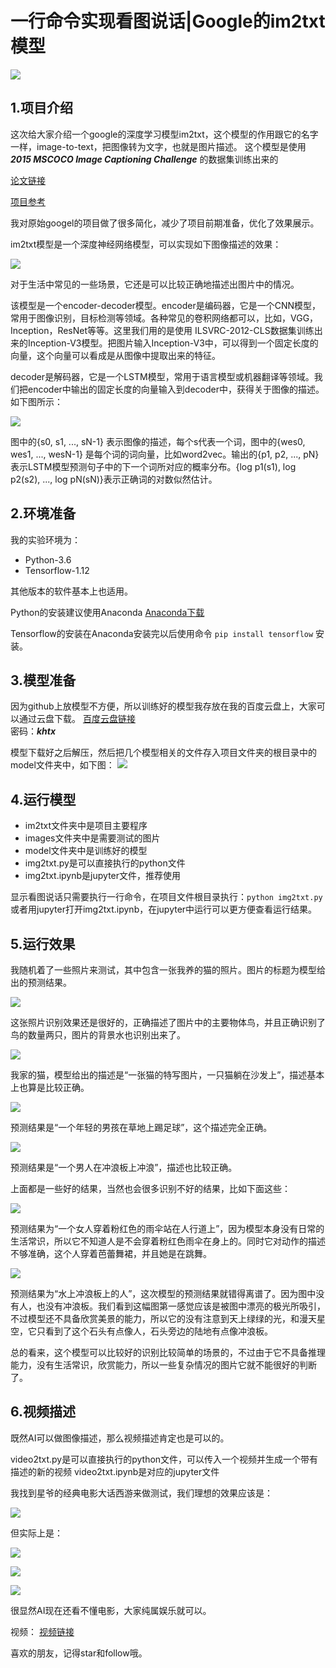 # 一行命令实现看图说话|Google的im2txt模型

![](https://raw.githubusercontent.com/Qinbf/tf-model-zoo/master/README_IMG/01.jpg)
## 1.项目介绍

这次给大家介绍一个google的深度学习模型im2txt，这个模型的作用跟它的名字一样，image-to-text，把图像转为文字，也就是图片描述。
这个模型是使用 ***2015 MSCOCO Image Captioning Challenge*** 的数据集训练出来的

[论文链接](http://arxiv.org/abs/1609.06647)

[项目参考](https://github.com/tensorflow/models/tree/master/research/im2txt)

我对原始googel的项目做了很多简化，减少了项目前期准备，优化了效果展示。

im2txt模型是一个深度神经网络模型，可以实现如下图像描述的效果：

![](https://raw.githubusercontent.com/Qinbf/tf-model-zoo/master/im2txt-xlab/README_IMG/%E5%9B%BE%E7%89%871.png)

对于生活中常见的一些场景，它还是可以比较正确地描述出图片中的情况。

该模型是一个encoder-decoder模型。encoder是编码器，它是一个CNN模型，常用于图像识别，目标检测等领域。各种常见的卷积网络都可以，比如，VGG，Inception，ResNet等等。这里我们用的是使用 ILSVRC-2012-CLS数据集训练出来的Inception-V3模型。把图片输入Inception-V3中，可以得到一个固定长度的向量，这个向量可以看成是从图像中提取出来的特征。

decoder是解码器，它是一个LSTM模型，常用于语言模型或机器翻译等领域。我们把encoder中输出的固定长度的向量输入到decoder中，获得关于图像的描述。如下图所示：

![](https://raw.githubusercontent.com/Qinbf/tf-model-zoo/master/im2txt-xlab/README_IMG/%E5%9B%BE%E7%89%872.png)

图中的{s0, s1, ..., sN-1} 表示图像的描述，每个s代表一个词，图中的{wes0, wes1, ..., wesN-1} 是每个词的词向量，比如word2vec。输出的{p1, p2, ..., pN} 表示LSTM模型预测句子中的下一个词所对应的概率分布。{log p1(s1), log p2(s2), ..., log pN(sN)}表示正确词的对数似然估计。

## 2.环境准备
我的实验环境为：
+ Python-3.6
+ Tensorflow-1.12

其他版本的软件基本上也适用。

Python的安装建议使用Anaconda
[Anaconda下载](https://www.anaconda.com/download/#macos)

Tensorflow的安装在Anaconda安装完以后使用命令 `pip install tensorflow` 安装。

## 3.模型准备
因为github上放模型不方便，所以训练好的模型我存放在我的百度云盘上，大家可以通过云盘下载。
[百度云盘链接](https://pan.baidu.com/s/1nYlWBoOQjzgP5-GYfutMQA)    
密码：***khtx***

模型下载好之后解压，然后把几个模型相关的文件存入项目文件夹的根目录中的model文件夹中，如下图：
![](https://raw.githubusercontent.com/Qinbf/tf-model-zoo/master/im2txt-xlab/README_IMG/%E5%9B%BE%E7%89%872.1.png)

## 4.运行模型
+ im2txt文件夹中是项目主要程序
+ images文件夹中是需要测试的图片
+ model文件夹中是训练好的模型
+ img2txt.py是可以直接执行的python文件
+ img2txt.ipynb是jupyter文件，推荐使用

显示看图说话只需要执行一行命令，在项目文件根目录执行：`python img2txt.py`或者用jupyter打开img2txt.ipynb，在jupyter中运行可以更方便查看运行结果。

## 5.运行效果

我随机着了一些照片来测试，其中包含一张我养的猫的照片。图片的标题为模型给出的预测结果。

![](https://raw.githubusercontent.com/Qinbf/tf-model-zoo/master/im2txt-xlab/README_IMG/%E5%9B%BE%E7%89%873.png)

这张照片识别效果还是很好的，正确描述了图片中的主要物体鸟，并且正确识别了鸟的数量两只，图片的背景水也识别出来了。

![](https://raw.githubusercontent.com/Qinbf/tf-model-zoo/master/im2txt-xlab/README_IMG/%E5%9B%BE%E7%89%874.png)

我家的猫，模型给出的描述是“一张猫的特写图片，一只猫躺在沙发上”，描述基本上也算是比较正确。

![](https://raw.githubusercontent.com/Qinbf/tf-model-zoo/master/im2txt-xlab/README_IMG/%E5%9B%BE%E7%89%875.png)

预测结果是“一个年轻的男孩在草地上踢足球”，这个描述完全正确。

![](https://raw.githubusercontent.com/Qinbf/tf-model-zoo/master/im2txt-xlab/README_IMG/%E5%9B%BE%E7%89%876.png)

预测结果是“一个男人在冲浪板上冲浪”，描述也比较正确。

上面都是一些好的结果，当然也会很多识别不好的结果，比如下面这些：

![](https://raw.githubusercontent.com/Qinbf/tf-model-zoo/master/im2txt-xlab/README_IMG/%E5%9B%BE%E7%89%877.png)

预测结果为“一个女人穿着粉红色的雨伞站在人行道上”，因为模型本身没有日常的生活常识，所以它不知道人是不会穿着粉红色雨伞在身上的。同时它对动作的描述不够准确，这个人穿着芭蕾舞裙，并且她是在跳舞。

![](https://raw.githubusercontent.com/Qinbf/tf-model-zoo/master/im2txt-xlab/README_IMG/%E5%9B%BE%E7%89%878.png)

预测结果为“水上冲浪板上的人”，这次模型的预测结果就错得离谱了。因为图中没有人，也没有冲浪板。我们看到这幅图第一感觉应该是被图中漂亮的极光所吸引，不过模型还不具备欣赏美景的能力，所以它的没有注意到天上绿绿的光，和漫天星空，它只看到了这个石头有点像人，石头旁边的陆地有点像冲浪板。

总的看来，这个模型可以比较好的识别比较简单的场景的，不过由于它不具备推理能力，没有生活常识，欣赏能力，所以一些复杂情况的图片它就不能很好的判断了。

## 6.视频描述
既然AI可以做图像描述，那么视频描述肯定也是可以的。

video2txt.py是可以直接执行的python文件，可以传入一个视频并生成一个带有描述的新的视频
video2txt.ipynb是对应的jupyter文件

我找到星爷的经典电影大话西游来做测试，我们理想的效果应该是：

![](https://raw.githubusercontent.com/Qinbf/tf-model-zoo/master/im2txt-xlab/README_IMG/%E5%9B%BE%E7%89%879.png)

但实际上是：

![](https://raw.githubusercontent.com/Qinbf/tf-model-zoo/master/im2txt-xlab/README_IMG/10.png)

![](https://raw.githubusercontent.com/Qinbf/tf-model-zoo/master/im2txt-xlab/README_IMG/11.png)

![](https://raw.githubusercontent.com/Qinbf/tf-model-zoo/master/im2txt-xlab/README_IMG/12.png)

很显然AI现在还看不懂电影，大家纯属娱乐就可以。

视频：
[视频链接](https://v.qq.com/x/page/e08041dvk23.html)

喜欢的朋友，记得star和follow哦。
